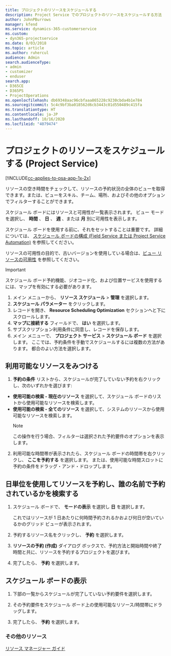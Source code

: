 ```yaml
---
title: プロジェクトのリソースをスケジュールする
description: Project Service でのプロジェクトのリソースをスケジュールする方法
author: JohnPBurrows
manager: kfend
ms.service: dynamics-365-customerservice
ms.custom:
- dyn365-projectservice
ms.date: 8/03/2018
ms.topic: article
ms.author: ruhercul
audience: Admin
search.audienceType:
- admin
- customizer
- enduser
search.app:
- D365CE
- D365PS
- ProjectOperations
ms.openlocfilehash: db69348aac96cbfaaa865228c9230cbda4b1e784
ms.sourcegitcommit: 5c4c9bf3ba018562d6cb3443c01d550489c415fa
ms.translationtype: HT
ms.contentlocale: ja-JP
ms.lasthandoff: 10/16/2020
ms.locfileid: "4079474"
---
```

# <a name="schedule-resources-for-a-project-project-service"></a>プロジェクトのリソースをスケジュールする (Project Service)

[!INCLUDE[cc-applies-to-psa-app-1x-2x](../includes/cc-applies-to-psa-app-1x-2x.md)]

リソースの空き時間をチェックして、リソースの予約状況の全体のビューを取得できます。または、ビューをスキル、チーム、場所、およびその他のオプションでフィルターすることができます。  
  
スケジュール ボードにはリソースと可用性が一覧表示されます。 ビュー モードを選択し、 **時間** 、 **日** 、 **週** 、または **月** 別に可用性を表示します。  
  
スケジュール ボードを使用する前に、それをセットすることは重要です。 詳細については、 [スケジュール ボードの構成 (Field Service または Project Service Automation)](https://docs.microsoft.com/dynamics365/field-service/configure-schedule-board) を参照してください。
  
リソースの可用性の目的で、古いバージョンを使用している場合は、[ビュー リソースの可用性](../psa/view-resource-availability.md) を参照してください。  

> [!IMPORTANT]
>  スケジュール ボード予約機能、ジオコード化、および位置サービスを使用するには、マップを有効にする必要があります。  
> 
> 1. メイン メニューから、 **リソース スケジュール** > **管理** を選択します。  
> 2. **スケジュール パラメーター** をクリックします。  
> 3. レコードを開き、 **Resource Scheduling Optimization** セクションへと下にスクロールします。  
> 4. **マップに接続する** フィールドで、 **はい** を選択します。  
> 5. サブスクリプション利用条件に同意し、レコードを保存します。  
> 6. メイン メニューで、 **プロジェクト サービス** > **スケジュール ボード** を選択します。 ここでは、予約条件を手動でスケジュールするには複数の方法があります。 都合のよい方法を選択します。
  
## <a name="find-available-resources"></a>利用可能なリソースをみつける

1.  **予約の条件** リストから、スケジュールが完了していない予約を右クリックし、次のいずれかを選びます:  
  
- **使用可能の検索 - 現在のリソース** を選択して、スケジュール ボードのリストから使用可能なリソースを検索します。  
- **使用可能の検索 - 全てのリソース** を選択して、システムのリソースから使用可能なリソースを検索します。  
   > [!NOTE]
   >  この操作を行う場合、フィルターは選択された予約要件のオプションを表示します。  
  
2. 利用可能な時間帯が表示されたら、スケジュール ボードの時間帯を右クリックし、 **ここを予約する** を選択します。 または、使用可能な時間スロットに予約の条件をドラッグ・アンド・ドロップします。  
  

## <a name="book-a-resource-using-the-daily-view-and-find-whos-under-booked"></a>日単位を使用してリソースを予約し、誰の名前で予約されているかを検索する
  
1.  スケジュール ボードで、 **モードの表示** を選択し **日** を選択します。  
  
    これではリソースが 1 日あたりに何時間予約されるかおよび何日が空いているかのグリッド ビューが表示されます。  
  
2.  予約するリソース名をクリックし、 **予約** を選択します。  
  
3.  **リソースの予約 (作成)** ダイアログ ボックスで、予約方法と開始時間や終了時間と共に、リソースを予約するプロジェクトを選びます。  
  
4.  完了したら、 **予約** を選択します。  
  
## <a name="view-to-the-schedule-board"></a>スケジュール ボードの表示
  
1.  下部の一覧からスケジュールが完了していない予約要件を選択します。  
  
2.  その予約要件をスケジュール ボード上の使用可能なリソース/時間帯にドラッグします。  
  
3.  完了したら、 **予約** を選択します。  
  
### <a name="additional-resources"></a>その他のリソース  
 [リソース マネージャー ガイド](../psa/resource-manager-guide.md)
